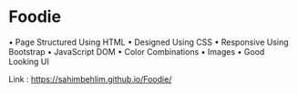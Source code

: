 # Foodie
• Page Structured Using HTML
• Designed Using CSS
• Responsive Using Bootstrap
• JavaScript DOM 
• Color Combinations
• Images 
• Good Looking UI

Link : https://sahimbehlim.github.io/Foodie/